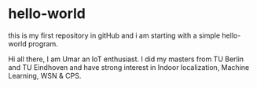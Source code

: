 # hello-world
this is my first repository in gitHub and i am starting with a simple hello-world program.

Hi all there,
I am Umar an IoT enthusiast. I did my masters from TU Berlin and TU Eindhoven and have strong interest in Indoor localization, Machine Learning, WSN & CPS.
